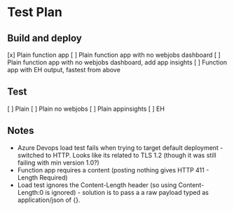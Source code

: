 # Test Plan

## Build and deploy
  [x] Plain function app
  [ ] Plain function app with no webjobs dashboard
  [ ] Plain function app with no webjobs dashboard, add app insights
  [ ] Function app with EH output, fastest from above

## Test
  [ ] Plain
  [ ] Plain no webjobs
  [ ] Plain appinsights
  [ ] EH

## Notes
- Azure Devops load test fails when trying to target default deployment - switched to HTTP.  Looks like its related to TLS 1.2 (though it was still failing with min version 1.0?)
- Function app requires a content (posting nothing gives HTTP 411 - Length Required)
- Load test ignores the Content-Length header (so using Content-Length:0 is ignored) - solution is to pass a a raw payload typed as application/json of {}.